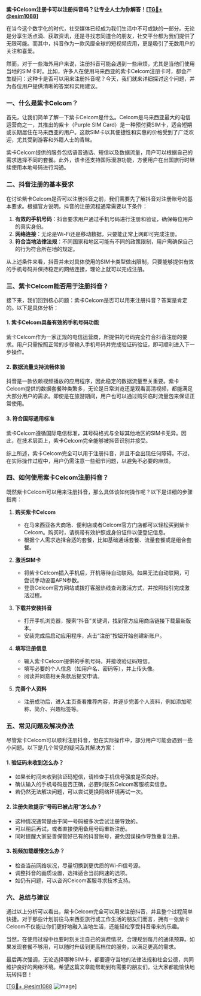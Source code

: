 **紫卡Celcom注册卡可以注册抖音吗？让专业人士为你解答！[[TG💪+ @esim1088](https://t.me/s/esim1088)]**

在当今这个数字化的时代，社交媒体已经成为我们生活中不可或缺的一部分。无论是分享生活点滴、获取资讯，还是寻找志同道合的朋友，社交平台都为我们提供了无限可能。而其中，抖音作为一款风靡全球的短视频应用，更是吸引了无数用户的关注和喜爱。

然而，对于一些海外用户来说，注册抖音可能会遇到一些麻烦，尤其是当他们使用当地的SIM卡时。比如，许多人在使用马来西亚的紫卡Celcom注册卡时，都会产生疑问：这种卡是否可以用来注册抖音呢？今天，我们就来详细探讨这个问题，并为各位用户提供清晰的答案和实用建议。

### 一、什么是紫卡Celcom？

首先，让我们简单了解一下紫卡Celcom是什么。Celcom是马来西亚最大的电信运营商之一，其推出的紫卡（Purple SIM Card）是一种预付费SIM卡，适合短期或长期居住在马来西亚的用户。这款SIM卡以其便捷性和实惠的价格受到了广泛欢迎，尤其受到游客和外籍人士的青睐。

紫卡Celcom提供的服务包括语音通话、短信以及数据流量，用户可以根据自己的需求选择不同的套餐。此外，该卡还支持国际漫游功能，方便用户在出国旅行时继续使用本地号码进行沟通。

### 二、抖音注册的基本要求

在讨论紫卡Celcom是否可以注册抖音之前，我们需要先了解抖音对注册账号的基本要求。根据官方说明，抖音的注册流程通常需要以下条件：

1. **有效的手机号码**：抖音要求用户通过手机号码进行注册和验证，确保每位用户的真实身份。
2. **网络连接**：无论是Wi-Fi还是移动数据，只要能正常上网即可完成注册。
3. **符合当地法律法规**：不同国家和地区可能有不同的政策限制，用户需确保自己的行为符合所在地的规定。

从上述条件来看，抖音并未对具体使用的SIM卡类型做出限制，只要能够提供有效的手机号码并保持稳定的网络连接，理论上就可以完成注册。

### 三、紫卡Celcom能否用于注册抖音？

接下来，我们回到核心问题：紫卡Celcom是否可以用来注册抖音？答案是肯定的。以下是具体分析：

#### 1. 紫卡Celcom具备有效的手机号码功能
紫卡Celcom作为一家正规的电信运营商，所提供的号码完全符合抖音注册的要求。用户只需按照正常的步骤输入手机号码并完成验证码验证，即可顺利进入下一步操作。

#### 2. 数据流量支持流畅体验
抖音是一款依赖视频播放的应用程序，因此稳定的数据流量至关重要。紫卡Celcom提供的数据套餐种类繁多，无论是日常浏览还是观看高清视频，都能满足大部分用户的需求。即使是在旅游期间，用户也可以通过购买临时流量包来保证正常使用。

#### 3. 符合国际通用标准
紫卡Celcom遵循国际电信标准，其号码格式与全球其他地区的SIM卡无异。因此，在技术层面上，紫卡Celcom完全能够被抖音识别并接受。

综上所述，紫卡Celcom完全可以用于注册抖音，并且不会出现任何障碍。不过，在实际操作过程中，用户仍需注意一些细节问题，以避免不必要的麻烦。

### 四、如何使用紫卡Celcom注册抖音？

既然紫卡Celcom可以用来注册抖音，那么具体该如何操作呢？以下是详细的步骤指南：

1. **购买紫卡Celcom**
   - 在马来西亚各大商场、便利店或者Celcom官方门店都可以轻松买到紫卡Celcom。购买时，请携带有效护照或身份证件以便登记信息。
   - 根据个人需求选择合适的套餐，比如基础通话套餐、流量套餐或是组合套餐。

2. **激活SIM卡**
   - 将紫卡Celcom插入手机后，开机等待自动联网。如果无法自动联网，可尝试手动设置APN参数。
   - 登录Celcom官方网站或拨打客服热线查询激活方式，并按照指引完成激活过程。

3. **下载并安装抖音**
   - 打开手机浏览器，搜索“抖音”关键词，找到官方应用商店链接下载最新版本。
   - 安装完成后启动应用程序，点击“注册”按钮开始创建新账户。

4. **填写注册信息**
   - 输入紫卡Celcom提供的手机号码，并接收验证码短信。
   - 填写必要的个人信息（如用户名、密码等），并上传头像。
   - 阅读并同意相关条款后提交申请。

5. **完善个人资料**
   - 注册成功后，进入主页查看推荐内容，并逐步完善个人资料，例如添加昵称、简介、兴趣标签等。

### 五、常见问题及解决办法

尽管紫卡Celcom可以顺利注册抖音，但在实际操作中，部分用户可能会遇到一些小问题。以下是几个常见的疑问及其解决方案：

#### 1. 验证码未收到怎么办？
   - 如果长时间未收到验证码短信，请检查手机信号强度是否良好。
   - 确认输入的手机号码是否正确，必要时联系Celcom客服核实信息。
   - 若仍然无法解决问题，可以尝试更换网络环境再试一次。

#### 2. 注册失败提示“号码已被占用”怎么办？
   - 这种情况通常是由于同一号码被多次尝试注册导致的。
   - 可以稍后再试，或者直接使用备用号码重新注册。
   - 同时提醒大家妥善保管好已有的抖音账号，避免因误操作导致重复注册。

#### 3. 视频加载缓慢怎么办？
   - 检查当前网络状况，尽量切换到更优质的Wi-Fi信号源。
   - 调整抖音的画质设置，选择适合当前网速的选项。
   - 如仍有问题，可以咨询Celcom客服寻求技术支持。

### 六、总结与建议

通过以上分析可以看出，紫卡Celcom完全可以用来注册抖音，并且整个过程简单快捷。对于那些计划前往马来西亚旅行或工作生活的朋友们而言，拥有一张紫卡Celcom不仅能让你们更好地融入当地生活，还能轻松享受抖音带来的乐趣。

当然，在使用过程中也要时刻关注自己的消费情况，合理规划每月的通讯预算。如果发现套餐不够用，可以随时升级到更高档位的服务，以满足更高的需求。

最后再次强调，无论选择哪种SIM卡，都要遵守当地的法律法规和社会公德，共同维护良好的网络环境。希望这篇文章能帮助到有需要的朋友们，让大家都能愉快地玩转抖音！

[[TG💪+ @esim1088](https://t.me/s/esim1088) ![Image](https://i.postimg.cc/4NQfJmqS/Snipaste-2025-05-13-00-14-12.png)]